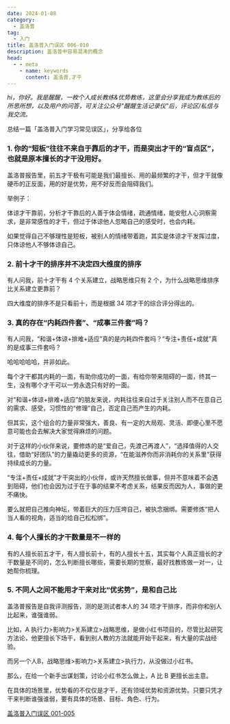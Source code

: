 ```yaml
---
date: 2024-01-08
category:
  - 盖洛普
tag:
  - 入门
title: 盖洛普入门误区 006-010
description: 盖洛普中容易混淆的概念
head:
  - - meta
    - name: keywords
      content: 盖洛普,才干
---
```


*hi，你好。我是醒醒，一枚个人成长教练&优势教练，这里会分享我成为教练后的所思所想，以及用户的问答，可关注公众号"醒醒生活记录仪"后，评论区/私信与我交流。*

总结一篇「盖洛普入门学习常见误区」，分享给各位

### 1. 你的“短板”往往不来自于靠后的才干，而是突出才干的“盲点区”，也就是原本擅长的才干没用好。

盖洛普报告里，前五才干极有可能是我们最擅长、用的最频繁的才干，但才干就像硬币的正反面，用的好是优势，用不好反而会阻碍我们。

举例子：

体谅才干靠前，分析才干靠后的人善于体会情绪，疏通情绪，能安慰人心洞察需求，是非常感性的才干，但过于体谅他人忽略自己的感受时，也会内耗。

如果觉得自己不够理性是短板，被别人的情绪带着跑，其实是体谅才干发挥过度，只体谅他人不够体谅自己。

### 2. 前十才干的排序并不决定四大维度的排序

有人问我，前十才干有 4 个关系建立，战略思维只有 2 个，为什么战略思维排序比关系建立更靠前？

四大维度的排序不是只看前十，而是根据 34 项才干的综合评分得出的。

### 3. 真的存在“内耗四件套”、“成事三件套”吗？

有人问我，“和谐+体谅+排难+适应”真的是内耗四件套吗？“专注+责任+成就”真的是成事三件套吗？

哈哈哈哈哈，并非如此。

每个才干都其内耗的一面，有助你成功的一面，有给你带来阻碍的一面，终其一生，没有哪个才干可以一劳永逸只有好的一面。

对“和谐+体谅+排难+适应”的朋友来说，内耗往往来自过于关注别人而不在意自己的需求、感受，习惯性的“修理”自己，否定自己而产生的内耗。

但其实，这个组合的力量非常强大，善良、有一定的大局观、灵活、即便心里不愿意可能也会去解决大家觉得麻烦的问题。

对于这样的小伙伴来说，要修炼的是“爱自己，先渡己再渡人”，“选择值得的人交往，借助“好团队”的力量撬动更多的资源，“在能滋养你而非消耗你的关系里”获得持续成长的力量。

“专注+责任+成就”才干突出的小伙伴，或许天然擅长做事，但并不意味着不会遇到阻碍，他们也会因为过于在于事的结果不考虑关系，结果反而因为人，事做的更不痛快。

要么就把自己推向神坛，带着巨大的压力压垮自己，被执念捆绑。需要修炼“把人当人看的视角，适当的给自己松松绑”。

### 4.  每个人擅长的才干数量是不一样的

有的人擅长前五才干，有人擅长前十，有的人擅长十五，其实每个人真正擅长的才干数量是不同的，怎么判断擅长哪些，需要长期的觉察，最好找教练做一对一，让她帮你梳理。

### 5.  不同人之间不能用才干来对比“优劣势”，是和自己比

盖洛普报告是自我评测报告，测的是测试者本人的 34 项才干排序，而非你和别人比起来，谁强谁弱。

比如，A 执行力>影响力>关系建立>战略思维，是做小红书项目的，尽管比起研究方法论，他更擅长下场干，看到别人教的方法就能开始干起来，有大量的实战经验。

而另一个人B，战略思维>影响力>关系建立>执行力，从没做过小红书。

那么，在给一个新手出谋划策，讨论小红书怎么做上，A 比 B 更擅长出主意。

在具体的场景里，优势看的不仅仅是才干，还有领域优势和资源优势。只要只凭才干来判断谁强谁弱，要有具体的场景、目标、角色、行为。

[盖洛普入门误区 001-005](./start-misunderstand-one.md)